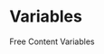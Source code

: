 # Variables

<ResourceGroupTitle>Free Content</ResourceGroupTitle>
<BadgeLink colorScheme='blue' badgeText='Official Docs' href='https://dart.dev/guides/language/language-tour#variables'>Variables</BadgeLink>

